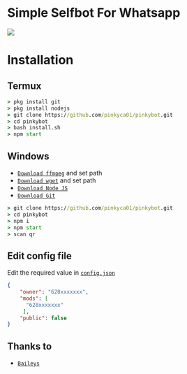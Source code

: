 # Simple Selfbot For Whatsapp

<img align="center" height="auto" src="https://i.ibb.co/MP9r17Q/on-Twitter.jpg"/>

# Installation

## Termux
```cmd
> pkg install git
> pkg install nodejs
> git clone https://github.com/pinkyca01/pinkybot.git
> cd pinkybot
> bash install.sh
> npm start
```
## Windows
* [`Download ffmpeg`](https://ffmpeg.org/download.html#build-windows) and set path
* [`Download wget`](https://eternallybored.org/misc/wget/releases/) and set path
* [`Download Node JS`](https://nodejs.org/en/download/)
* [`Download Git`](https://git-scm.com/downloads)
```cmd
> git clone https://github.com/pinkyca01/pinkybot.git
> cd pinkybot
> npm i
> npm start
> scan qr
```

## Edit config file
Edit the required value in [`config.json`](https://github.com/pinkyca01/pinkybot/blob/master/config.json)
```json
{
    "owner": "628xxxxxxx",
    "mods": [
      "628xxxxxxx"
     ],
    "public": false
}
```

## Thanks to
* [`Baileys`](https://github.com/adiwajshing/Baileys)
